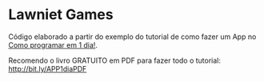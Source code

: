 # Lawniet Games
Código elaborado a partir do exemplo do tutorial de como fazer um App no [Como programar em 1 dia!](https://medium.com/como-programar-em-1-dia/como-fazer-um-app-em-1-dia-2572dfd1919a). 

Recomendo o livro GRATUITO em PDF para fazer todo o tutorial:
http://bit.ly/APP1diaPDF
